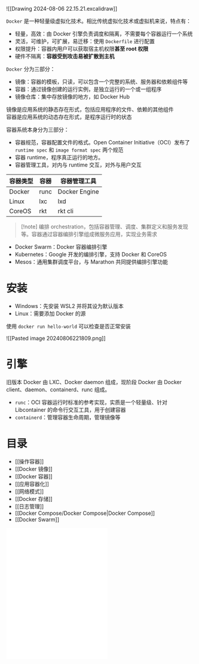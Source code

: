 ![[Drawing 2024-08-06 22.15.21.excalidraw]]

`Docker` 是一种轻量级虚拟化技术。相比传统虚拟化技术或虚拟机来说，特点有：
* 轻量，高效：由 Docker 引擎负责调度和隔离，不需要每个容器运行一个系统
* 灵活，可维护，可扩展，易迁移：使用 `Dockerfile` 进行配置
* 权限提升：容器内用户可以获取宿主机权限**甚至 root 权限**
* 硬件不隔离：**容器受到攻击易被扩散到主机**

`Docker` 分为三部分：
* 镜像：容器的模板，只读，可以包含一个完整的系统、服务器和依赖组件等
* 容器：通过镜像创建的运行实例，是独立运行的一个或一组程序
* 镜像仓库：集中存放镜像的地方，如 Docker Hub

镜像是应用系统的静态存在形式，包括应用程序的文件、依赖的其他组件  
容器是应用系统的动态存在形式，是程序运行时的状态

容器系统本身分为三部分：
* 容器规范，容器配置文件的格式。Open Container Initiative（OCI）发布了 `runtime spec` 和 `image format spec` 两个规范
* 容器 runtime，程序真正运行的地方。
* 容器管理工具，对内与 runtime 交互，对外与用户交互

|容器类型|容器|容器管理工具|
| ----------| ------| ---------------|
|Docker|runc|Docker Engine|
|Linux|lxc|lxd|
|CoreOS|rkt|rkt cli|

>[!note] 编排
>orchestration，包括容器管理、调度、集群定义和服务发现等。容器通过容器编排引擎组成微服务应用，实现业务需求

* Docker Swarm：Docker 容器编排引擎
* Kubernetes：Google 开发的编排引擎，支持 Docker 和 CoreOS
* Mesos：通用集群调度平台，与 Marathon 共同提供编排引擎功能

# 安装

* Windows：先安装 WSL2 并将其设为默认版本
* Linux：需要添加 Docker 的源

使用 `docker run hello-world` 可以检查是否正常安装

![[Pasted image 20240806221809.png]]

# 引擎

旧版本 Docker 由 LXC、Docker daemon 组成，现阶段 Docker 由 Docker client、daemon、containerd、runc 组成。

* `runc`：OCI 容器运行时标准的参考实现，实质是一个轻量级、针对 Libcontainer 的命令行交互工具，用于创建容器
* `containerd`：管理容器生命周期，管理镜像等
# 目录

- [[操作容器]]
- [[Docker 镜像]]
- [[Docker 容器]]
- [[应用容器化]]
- [[网络模式]]
- [[Docker 存储]]
- [[日志管理]]
- [[Docker Compose/Docker Compose|Docker Compose]]
- [[Docker Swarm]]


<iframe src="/widgets/widget-excalidraw/" data-src="/widgets/widget-excalidraw/" data-subtype="widget" border="0" frameborder="no" framespacing="0" allowfullscreen="true" style="width: 271px; height: 350px;"></iframe>

‍
